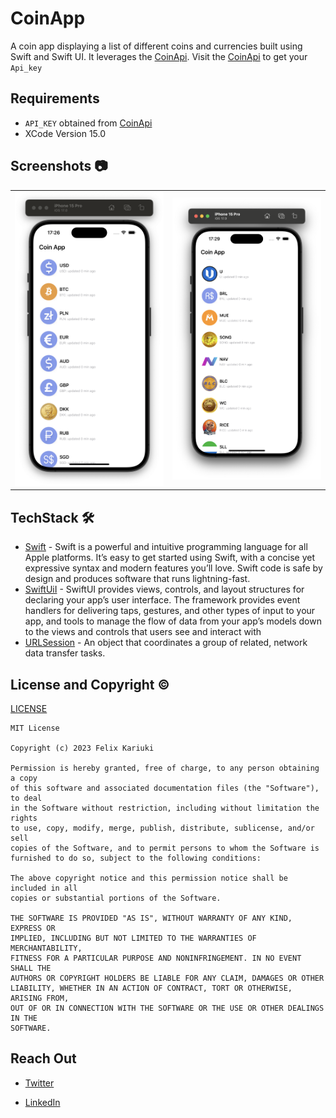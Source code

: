 

# CoinApp
A coin app displaying a list of different coins and currencies built using Swift and Swift UI. It leverages the [CoinApi](https://docs.coinapi.io/). Visit the [CoinApi](https://docs.coinapi.io/) to get your ``Api_key``


## Requirements
* ``API_KEY`` obtained from [CoinApi](https://docs.coinapi.io/)
*  XCode Version 15.0


## **Screenshots 📷**
| | |
|:-------------------------:|:-------------------------:|
|<img src="./screenshots/one.png" width="300"> | <img src="./screenshots/two.png" width="300"> 

## TechStack 🛠️
- [Swift](https://developer.apple.com/swift/) - Swift is a powerful and intuitive programming language for all Apple platforms. It’s easy to get started using Swift, with a concise yet expressive syntax and modern features you’ll love. Swift code is safe by design and produces software that runs lightning-fast.
- [SwiftUiI](https://developer.apple.com/documentation/swiftui/) - SwiftUI provides views, controls, and layout structures for declaring your app’s user interface. The framework provides event handlers for delivering taps, gestures, and other types of input to your app, and tools to manage the flow of data from your app’s models down to the views and controls that users see and interact with
- [URLSession](https://developer.apple.com/documentation/foundation/urlsession) - An object that coordinates a group of related, network data transfer tasks.



## License and Copyright ©️ 
[LICENSE](https://github.com/Felix-Kariuki/CoinApp/blob/main/LICENSE)

```
MIT License

Copyright (c) 2023 Felix Kariuki

Permission is hereby granted, free of charge, to any person obtaining a copy
of this software and associated documentation files (the "Software"), to deal
in the Software without restriction, including without limitation the rights
to use, copy, modify, merge, publish, distribute, sublicense, and/or sell
copies of the Software, and to permit persons to whom the Software is
furnished to do so, subject to the following conditions:

The above copyright notice and this permission notice shall be included in all
copies or substantial portions of the Software.

THE SOFTWARE IS PROVIDED "AS IS", WITHOUT WARRANTY OF ANY KIND, EXPRESS OR
IMPLIED, INCLUDING BUT NOT LIMITED TO THE WARRANTIES OF MERCHANTABILITY,
FITNESS FOR A PARTICULAR PURPOSE AND NONINFRINGEMENT. IN NO EVENT SHALL THE
AUTHORS OR COPYRIGHT HOLDERS BE LIABLE FOR ANY CLAIM, DAMAGES OR OTHER
LIABILITY, WHETHER IN AN ACTION OF CONTRACT, TORT OR OTHERWISE, ARISING FROM,
OUT OF OR IN CONNECTION WITH THE SOFTWARE OR THE USE OR OTHER DEALINGS IN THE
SOFTWARE.
```



 ## Reach Out 

  * [Twitter](https://twitter.com/felixkariuki_)

  * [LinkedIn](https://www.linkedin.com/in/felix-kariuki/)
